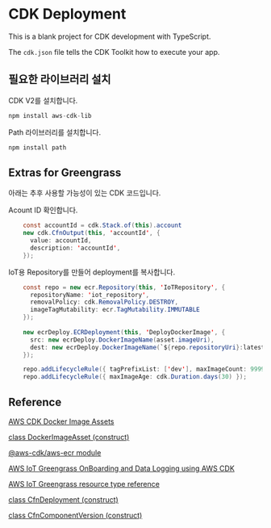 # CDK Deployment

This is a blank project for CDK development with TypeScript.

The `cdk.json` file tells the CDK Toolkit how to execute your app.

## 필요한 라이브러리 설치

CDK V2를 설치합니다.

```java
npm install aws-cdk-lib
```

Path 라이브러리를 설치합니다.

```java
npm install path
```


## Extras for Greengrass

아래는 추후 사용할 가능성이 있는 CDK 코드입니다.

Acount ID 확인합니다.

```java
    const accountId = cdk.Stack.of(this).account
    new cdk.CfnOutput(this, 'accountId', {
      value: accountId,
      description: 'accountId',
    });
```

IoT용 Repository를 만들어 deployment를 복사합니다. 

```java
    const repo = new ecr.Repository(this, 'IoTRepository', {
      repositoryName: 'iot_repository',
      removalPolicy: cdk.RemovalPolicy.DESTROY,
      imageTagMutability: ecr.TagMutability.IMMUTABLE
    });
    
    new ecrDeploy.ECRDeployment(this, 'DeployDockerImage', {
      src: new ecrDeploy.DockerImageName(asset.imageUri),
      dest: new ecrDeploy.DockerImageName(`${repo.repositoryUri}:latest`),
    }); 

    repo.addLifecycleRule({ tagPrefixList: ['dev'], maxImageCount: 9999 });
    repo.addLifecycleRule({ maxImageAge: cdk.Duration.days(30) });
```    

## Reference


[AWS CDK Docker Image Assets](https://docs.aws.amazon.com/cdk/api/v1/docs/aws-ecr-assets-readme.html)

[class DockerImageAsset (construct)](https://docs.aws.amazon.com/cdk/api/v1/docs/@aws-cdk_aws-ecr-assets.DockerImageAsset.html)

[@aws-cdk/aws-ecr module](https://docs.aws.amazon.com/cdk/api/v1/docs/aws-ecr-readme.html)

[AWS IoT Greengrass OnBoarding and Data Logging using AWS CDK](https://github.com/aws-samples/aws-iot-greengrass-v2-using-aws-cdk)

[AWS IoT Greengrass resource type reference](https://docs.aws.amazon.com/AWSCloudFormation/latest/UserGuide/AWS_Greengrass.html)

[class CfnDeployment (construct)](https://docs.aws.amazon.com/cdk/api/v1/docs/@aws-cdk_aws-greengrassv2.CfnDeployment.html)

[class CfnComponentVersion (construct)](https://docs.aws.amazon.com/cdk/api/v1/docs/@aws-cdk_aws-greengrassv2.CfnComponentVersion.html)
